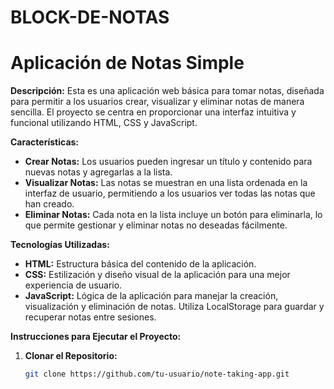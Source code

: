 # BLOCK-DE-NOTAS
# Aplicación de Notas Simple

**Descripción:**
Esta es una aplicación web básica para tomar notas, diseñada para permitir a los usuarios crear, visualizar y eliminar notas de manera sencilla. El proyecto se centra en proporcionar una interfaz intuitiva y funcional utilizando HTML, CSS y JavaScript.

**Características:**
- **Crear Notas:** Los usuarios pueden ingresar un título y contenido para nuevas notas y agregarlas a la lista.
- **Visualizar Notas:** Las notas se muestran en una lista ordenada en la interfaz de usuario, permitiendo a los usuarios ver todas las notas que han creado.
- **Eliminar Notas:** Cada nota en la lista incluye un botón para eliminarla, lo que permite gestionar y eliminar notas no deseadas fácilmente.

**Tecnologías Utilizadas:**
- **HTML:** Estructura básica del contenido de la aplicación.
- **CSS:** Estilización y diseño visual de la aplicación para una mejor experiencia de usuario.
- **JavaScript:** Lógica de la aplicación para manejar la creación, visualización y eliminación de notas. Utiliza LocalStorage para guardar y recuperar notas entre sesiones.

**Instrucciones para Ejecutar el Proyecto:**
1. **Clonar el Repositorio:**
   ```bash
   git clone https://github.com/tu-usuario/note-taking-app.git
